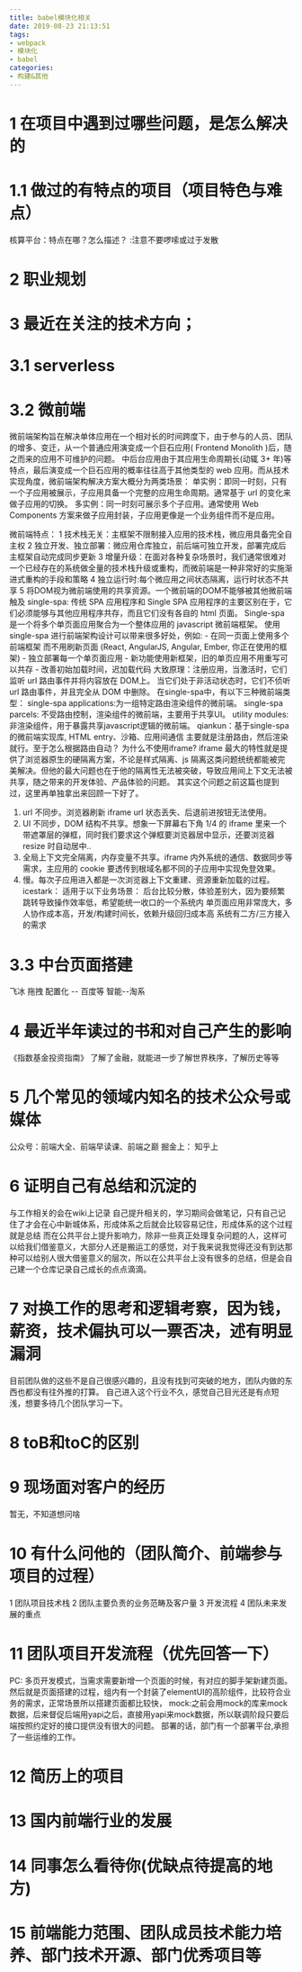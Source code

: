 ```yaml
---
title: babel模块化相关
date: 2019-08-23 21:13:51
tags: 
- webpack
- 模块化
- babel
categories: 
- 构建&其他
---
```

# 1 在项目中遇到过哪些问题，是怎么解决的

# 1.1 做过的有特点的项目（项目特色与难点）
  核算平台：特点在哪？怎么描述？
  :注意不要啰嗦或过于发散
# 2 职业规划 
# 3 最近在关注的技术方向；
# 3.1 serverless
# 3.2 微前端
微前端架构旨在解决单体应用在一个相对长的时间跨度下，由于参与的人员、团队的增多、变迁，从一个普通应用演变成一个巨石应用( Frontend Monolith )后，随之而来的应用不可维护的问题。
中后台应用由于其应用生命周期长(动辄 3+ 年)等特点，最后演变成一个巨石应用的概率往往高于其他类型的 web 应用。而从技术实现角度，微前端架构解决方案大概分为两类场景：
单实例：即同一时刻，只有一个子应用被展示，子应用具备一个完整的应用生命周期。通常基于 url 的变化来做子应用的切换。
多实例：同一时刻可展示多个子应用。通常使用 Web Components 方案来做子应用封装，子应用更像是一个业务组件而不是应用。

微前端特点：
1 技术栈无关：主框架不限制接入应用的技术栈，微应用具备完全自主权
2 独立开发、独立部署：微应用仓库独立，前后端可独立开发，部署完成后主框架自动完成同步更新
3 增量升级：在面对各种复杂场景时，我们通常很难对一个已经存在的系统做全量的技术栈升级或重构，而微前端是一种非常好的实施渐进式重构的手段和策略
4 独立运行时:每个微应用之间状态隔离，运行时状态不共享
5 将DOM视为微前端使用的共享资源。一个微前端的DOM不能够被其他微前端触及
single-spa:
    传统 SPA 应用程序和 Single SPA 应用程序的主要区别在于，它们必须能够与其他应用程序共存，而且它们没有各自的 html 页面。
    Single-spa 是一个将多个单页面应用聚合为一个整体应用的 javascript 微前端框架。
    使用 single-spa 进行前端架构设计可以带来很多好处，例如:
      - 在同一页面上使用多个前端框架 而不用刷新页面 (React, AngularJS, Angular, Ember, 你正在使用的框架)
      - 独立部署每一个单页面应用
      - 新功能使用新框架，旧的单页应用不用重写可以共存
      - 改善初始加载时间，迟加载代码
    大致原理：注册应用，当激活时，它们监听 url 路由事件并将内容放在 DOM上。 当它们处于非活动状态时，它们不侦听 url 路由事件，并且完全从 DOM 中删除。
在single-spa中，有以下三种微前端类型：
  single-spa applications:为一组特定路由渲染组件的微前端。
  single-spa parcels: 不受路由控制，渲染组件的微前端，主要用于共享UI。
  utility modules: 非渲染组件，用于暴露共享javascript逻辑的微前端。
qiankun：基于single-spa的微前端实现库, HTML entry、沙箱、应用间通信
  主要就是注册路由，然后渲染就行。至于怎么根据路由自动？
  为什么不使用iframe?
  iframe 最大的特性就是提供了浏览器原生的硬隔离方案，不论是样式隔离、js 隔离这类问题统统都能被完美解决。但他的最大问题也在于他的隔离性无法被突破，导致应用间上下文无法被共享，随之带来的开发体验、产品体验的问题。
  其实这个问题之前这篇也提到过，这里再单独拿出来回顾一下好了。
  1. url 不同步。浏览器刷新 iframe url 状态丢失、后退前进按钮无法使用。
  2. UI 不同步，DOM 结构不共享。想象一下屏幕右下角 1/4 的 iframe 里来一个带遮罩层的弹框，同时我们要求这个弹框要浏览器居中显示，还要浏览器 resize 时自动居中..
  3. 全局上下文完全隔离，内存变量不共享。iframe 内外系统的通信、数据同步等需求，主应用的 cookie 要透传到根域名都不同的子应用中实现免登效果。
  4. 慢。每次子应用进入都是一次浏览器上下文重建、资源重新加载的过程。
icestark：
  适用于以下业务场景：
    后台比较分散，体验差别大，因为要频繁跳转导致操作效率低，希望能统一收口的一个系统内
    单页面应用非常庞大，多人协作成本高，开发/构建时间长，依赖升级回归成本高
    系统有二方/三方接入的需求
# 3.3 中台页面搭建
飞冰
拖拽
配置化 -- 百度等
智能--淘系
# 4 最近半年读过的书和对自己产生的影响
《指数基金投资指南》
了解了金融，就能进一步了解世界秩序，了解历史等等
# 5 几个常见的领域内知名的技术公众号或媒体
公众号：前端大全、前端早读课、前端之巅
掘金上：
知乎上
# 6 证明自己有总结和沉淀的
与工作相关的会在wiki上记录
自己提升相关的，学习期间会做笔记，只有自己记住了才会在心中新城体系，形成体系之后就会比较容易记住，形成体系的这个过程就是总结
而在公共平台上提升影响力，除非一些真正处理复杂问题的人，这样可以给我们借鉴意义，大部分人还是搬运工的感觉，对于我来说我觉得还没有到达那种可以给别人很大借鉴意义的层次，所以在公共平台上没有很多的总结，但是会自己建一个仓库记录自己成长的点点滴滴。
# 7 对换工作的思考和逻辑考察，因为钱，薪资，技术偏执可以一票否决，述有明显漏洞
目前团队做的这些不是自己很感兴趣的，且没有找到可突破的地方，团队内做的东西也都没有往外推的打算。
自己进入这个行业不久，感觉自己目光还是有点短浅，想要多待几个团队学习一下。
# 8 toB和toC的区别
# 9 现场面对客户的经历 
暂无，不知道想问啥
# 10 有什么问他的（团队简介、前端参与项目的过程）
1 团队项目技术栈 
2 团队主要负责的业务范畴及客户量
3 开发流程
4 团队未来发展的重点
# 11 团队项目开发流程（优先回答一下）
PC: 多页开发模式，当需求需要新增一个页面的时候，有对应的脚手架新建页面。
    然后就是页面搭建的过程，组内有一个封装了elementUI的高阶组件，比较符合业务的需求，正常场景所以搭建页面都比较快，
    mock:之前会用mock的库来mock数据，后来督促后端用yapi之后，直接用yapi来mock数据，所以联调阶段只要后端按照约定好的接口提供没有很大的问题。
    部署的话，部门有一个部署平台,承担了一些运维的工作。

# 12 简历上的项目
# 13 国内前端行业的发展

# 14 同事怎么看待你(优缺点待提高的地方)
# 15 前端能力范围、团队成员技术能力培养、部门技术开源、部门优秀项目等